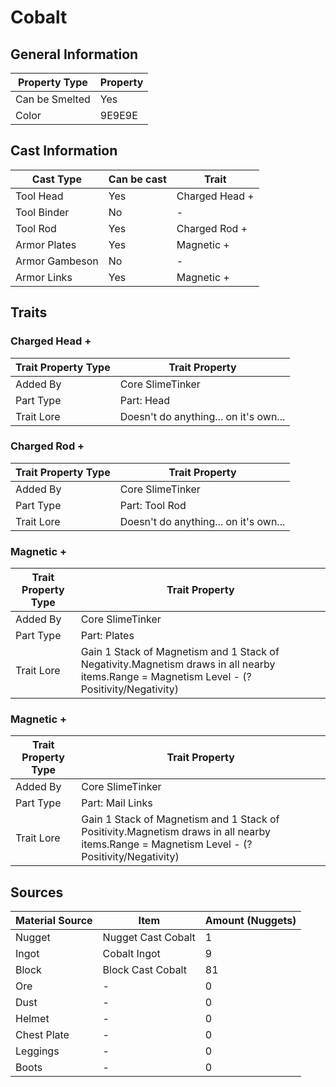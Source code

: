 # Cobalt

## General Information

| Property Type  | Property |
| -------------- | -------- |
| Can be Smelted | Yes      |
| Color          | 9E9E9E   |

## Cast Information

| Cast Type      | Can be cast | Trait          |
| -------------- | ----------- | -------------- |
| Tool Head      | Yes         | Charged Head + |
| Tool Binder    | No          | -              |
| Tool Rod       | Yes         | Charged Rod +  |
| Armor Plates   | Yes         | Magnetic +     |
| Armor Gambeson | No          | -              |
| Armor Links    | Yes         | Magnetic +     |

## Traits

### Charged Head +

| Trait Property Type | Trait Property                        |
| ------------------- | ------------------------------------- |
| Added By            | Core SlimeTinker                      |
| Part Type           | Part: Head                            |
| Trait Lore          | Doesn't do anything... on it's own... |

### Charged Rod +

| Trait Property Type | Trait Property                        |
| ------------------- | ------------------------------------- |
| Added By            | Core SlimeTinker                      |
| Part Type           | Part: Tool Rod                        |
| Trait Lore          | Doesn't do anything... on it's own... |

### Magnetic +

| Trait Property Type | Trait Property                                                                                                                              |
| ------------------- | ------------------------------------------------------------------------------------------------------------------------------------------- |
| Added By            | Core SlimeTinker                                                                                                                            |
| Part Type           | Part: Plates                                                                                                                                |
| Trait Lore          | Gain 1 Stack of Magnetism and 1 Stack of Negativity.Magnetism draws in all nearby items.Range = Magnetism Level - (? Positivity/Negativity) |

### Magnetic +

| Trait Property Type | Trait Property                                                                                                                              |
| ------------------- | ------------------------------------------------------------------------------------------------------------------------------------------- |
| Added By            | Core SlimeTinker                                                                                                                            |
| Part Type           | Part: Mail Links                                                                                                                            |
| Trait Lore          | Gain 1 Stack of Magnetism and 1 Stack of Positivity.Magnetism draws in all nearby items.Range = Magnetism Level - (? Positivity/Negativity) |

## Sources

| Material Source | Item               | Amount (Nuggets) |
| --------------- | ------------------ | ---------------- |
| Nugget          | Nugget Cast Cobalt | 1                |
| Ingot           | Cobalt Ingot       | 9                |
| Block           | Block Cast Cobalt  | 81               |
| Ore             | -                  | 0                |
| Dust            | -                  | 0                |
| Helmet          | -                  | 0                |
| Chest Plate     | -                  | 0                |
| Leggings        | -                  | 0                |
| Boots           | -                  | 0                |
